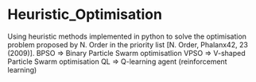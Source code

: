 # Heuristic_Optimisation
Using heuristic methods implemented in python to solve the optimisation problem proposed by N. Order in the priority list [N. Order, Phalanx42, 23 (2009)].
BPSO => Binary Particle Swarm optimisatlion
VPSO => V-shaped Particle Swarm optimisation
QL => Q-learning agent (reinforcement learning) 
